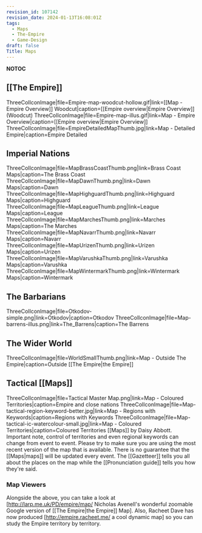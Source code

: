 ```yaml
---
revision_id: 107142
revision_date: 2024-01-13T16:08:01Z
tags:
  - Maps
  - The-Empire
  - Game-Design
draft: false
Title: Maps
---
```

__NOTOC__
## [[The Empire]]
ThreeColIconImage|file=Empire-map-woodcut-hollow.gif|link=[[Map - Empire Overview]] Woodcut|caption=[[Empire overview|Empire Overview]] (Woodcut)
ThreeColIconImage|file=Empire-map-illus.gif|link=Map - Empire Overview|caption=[[Empire overview|Empire Overview]]
ThreeColIconImage|file=EmpireDetailedMapThumb.jpg|link=Map - Detailed Empire|caption=Empire Detailed
## Imperial Nations
ThreeColIconImage|file=MapBrassCoastThumb.png|link=Brass Coast Maps|caption=The Brass Coast
ThreeColIconImage|file=MapDawnThumb.png|link=Dawn Maps|caption=Dawn
ThreeColIconImage|file=MapHighguardThumb.png|link=Highguard Maps|caption=Highguard
ThreeColIconImage|file=MapLeagueThumb.png|link=League Maps|caption=League
ThreeColIconImage|file=MapMarchesThumb.png|link=Marches Maps|caption=The Marches
ThreeColIconImage|file=MapNavarrThumb.png|link=Navarr Maps|caption=Navarr
ThreeColIconImage|file=MapUrizenThumb.png|link=Urizen Maps|caption=Urizen
ThreeColIconImage|file=MapVarushkaThumb.png|link=Varushka Maps|caption=Varushka
ThreeColIconImage|file=MapWintermarkThumb.png|link=Wintermark Maps|caption=Wintermark
## The Barbarians
ThreeColIconImage|file=Otkodov-simple.png|link=Otkodov|caption=Otkodov
ThreeColIconImage|file=Map-barrens-illus.png|link=The_Barrens|caption=The Barrens
## The Wider World
ThreeColIconImage|file=WorldSmallThumb.png|link=Map - Outside The Empire|caption=Outside [[The Empire|the Empire]]
## Tactical [[Maps]]
ThreeColIconImage|file=Tactical Master Map.png|link=Map - Coloured Territories|caption=Empire and close nations
ThreeColIconImage|file=Map-tactical-region-keyword-better.jpg|link=Map - Regions with Keywords|caption=Regions with Keywords
ThreeColIconImage|file=Map-tactical-ic-watercolour-small.jpg|link=Map - Coloured Territories|caption=Coloured Territories
[[Maps]] by Daisy Abbott.
Important note, control of territories and even regional keywords can change from event to event. Please try to make sure you are using the most recent version of the map that is available. There is no guarantee that the [[Maps|maps]] will be updated every event.
The [[Gazetteer]] tells you all about the places on the map while the [[Pronunciation guide]] tells you how they're said.
### Map Viewers
Alongside the above, you can take a look at [http://larp.me.uk/PD/empire/map/ Nicholas Avenell's wonderful zoomable Google version of [[The Empire|the Empire]] Map].
Also, Racheet Dave has now produced [http://empire.racheet.me/ a cool dynamic map] so you can study the Empire territory by territory.